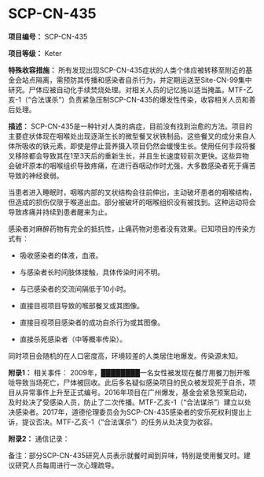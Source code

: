 # SCP-CN-435


**项目编号：** SCP-CN-435

**项目等级：** Keter

**特殊收容措施：** 所有发现出现SCP-CN-435症状的人类个体应被转移至附近的基金会站点隔离，需预防其传播和感染者自杀行为，并定期运送至Site-CN-99集中研究。尸体应被自动化手续焚烧处理。对相关人员的记忆施以适当掩盖。MTF-乙亥-1（“合法谋杀”）负责紧急压制SCP-CN-435的爆发性传染，收容相关人员和善后处理。

**描述：** SCP-CN-435是一种针对人类的病症，目前没有找到治愈的方法。项目的主要症状体现在咽喉处出现逐渐生长的微型餐叉状铁制品，这些餐叉的成分来自人体所吸收的铁元素，即使是停止营养摄入项目仍然会缓慢生长。使用任何手段将餐叉移除都会导致其在1至3天后的重新生长，并且生长速度较前次更快。这些异物会破坏原本的咽喉组织导致疼痛，在进行吞咽动作时尤强，大多数感染者死于痛苦导致的神经衰弱。

当患者进入睡眠时，咽喉内部的叉状结构会往前伸出，主动破坏患者的咽喉结构，但造成的损伤仅限于喉道出血。部分被破坏的咽喉组织没有被找到。这种运动将会导致疼痛并持续到患者醒来为止。

感染者对麻醉药物有完全的抵抗性，止痛药物对患者没有效果。已知项目的传染方式有：

- 吸收感染者的体液，血液。

- 与感染者长时间肢体接触，具体传染时间不明。

- 与已感染者的交流间隔低于10小时。

- 直接目视项目导致的喉部餐叉或其图像。

- 直接目视项目感染者的成功自杀行为或其图像。

- 直接杀死感染者（中等概率传染）。

同时项目会随机的在人口密度高，环境较差的人类居住地爆发。传染源未知。

**附录1：** 相关事件：
2009年，████████一名女性被发现在餐厅用餐刀刨开喉咙导致当场死亡，尸体被回收。此后多名疑似感染项目的民众被发现死于自杀，项目从异常事件上升至正式编号。2016年项目在广州爆发，基金会紧急预案启动，及时处决了受感染人员，防止了二次传播。MTF-乙亥-1（“合法谋杀”）建立以处决感染者。2017年，道德伦理委员会为SCP-CN-435感染者的安乐死权利提出上诉，提议否决。MTF-乙亥-1（“合法谋杀”）的任务从处决变为收容。

**附录2：** 通信记录：


备注：部分SCP-CN-435研究人员表示就餐时闻到异味，特别是使用餐叉时。建议研究人员每周进行一次心理疏导。


